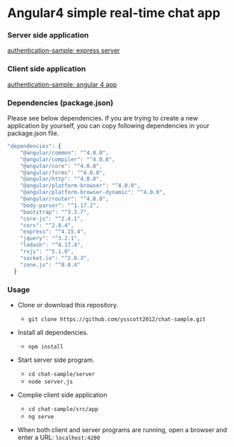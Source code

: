 # Angular4 simple real-time chat app

### Server side application
[authentication-sample: express server](https://github.com/ysscott2012/chat-sample/tree/master/server)

### Client side application
[authentication-sample: angular 4 app](https://github.com/ysscott2012/chat-sample/tree/master/src/app)

### Dependencies (package.json)

Please see below dependencies. If you are trying to create a new application by yourself, you can copy following dependencies in your package.json file. 
```Javascript
"dependencies": {
    "@angular/common": "^4.0.0",
    "@angular/compiler": "^4.0.0",
    "@angular/core": "^4.0.0",
    "@angular/forms": "^4.0.0",
    "@angular/http": "^4.0.0",
    "@angular/platform-browser": "^4.0.0",
    "@angular/platform-browser-dynamic": "^4.0.0",
    "@angular/router": "^4.0.0",
    "body-parser": "^1.17.2",
    "bootstrap": "^3.3.7",
    "core-js": "^2.4.1",
    "cors": "^2.8.4",
    "express": "^4.15.4",
    "jquery": "^3.2.1",
    "lodash": "^4.17.4",
    "rxjs": "^5.1.0",
    "socket.io": "^2.0.3",
    "zone.js": "^0.8.4"
  }
```
### Usage

- Clone or download this repository. 
  - `git clone https://github.com/ysscott2012/chat-sample.git`
  
- Install all dependencies.
  - `npm install`
  
- Start server side program.
  - `cd chat-sample/server`
  - `node server.js`
  
- Complie client side application
  - `cd chat-sample/src/app`
  - `ng serve`
  
- When both client and server programs are running, open a browser and enter a URL: `localhost:4200`

